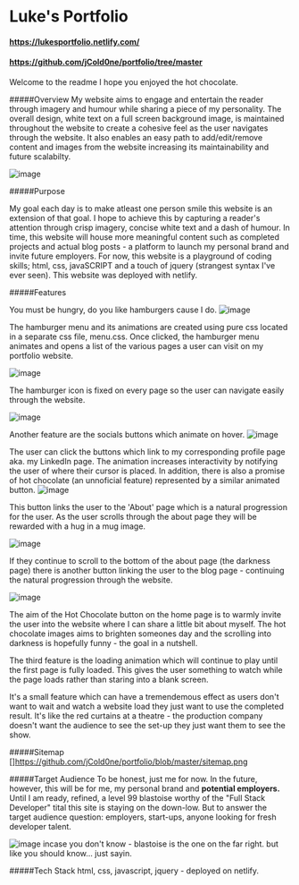 # Luke's Portfolio

#### https://lukesportfolio.netlify.com/

#### https://github.com/jCold0ne/portfolio/tree/master

Welcome to the readme I hope you enjoyed the hot chocolate. 

#####Overview 
My website aims to engage and entertain the reader through imagery and humour while sharing a piece of my personality. The overall design, white text on a full screen background image, is maintained throughout the website to create a cohesive feel as the user navigates through the website. It also enables an easy path to add/edit/remove content and images from the website increasing its maintainability and future scalabilty.

![image](https://user-images.githubusercontent.com/54294715/65375026-18471580-dcd4-11e9-8c37-d907aa81ad8b.png)


#####Purpose 

My goal each day is to make atleast one person smile this website is an extension of that goal. I hope to achieve this by capturing a reader's attention through crisp imagery, concise white text and a dash of humour. In time, this website will house more meaningful content such as completed projects and actual blog posts - a platform to launch my personal brand and invite future employers. For now, this website is a playground of coding skills; html, css, javaSCRIPT and a touch of jquery (strangest syntax I've ever seen). This website was deployed with netlify.

#####Features

You must be hungry, do you like hamburgers cause I do. ![image](https://user-images.githubusercontent.com/54294715/65375074-ae7b3b80-dcd4-11e9-8cb3-b386fdff8fdc.png)

The hamburger menu and its animations are created using pure css located in a separate css file, menu.css. Once clicked, the hamburger menu animates and opens a list of the various pages a user can visit on my portfolio website. 

![image](https://user-images.githubusercontent.com/54294715/65375245-8b518b80-dcd6-11e9-8588-5222473a0735.png)

The hamburger icon is fixed on every page so the user can navigate easily through the website. 

![image](https://user-images.githubusercontent.com/54294715/65375107-0c0f8800-dcd5-11e9-8807-5dbd8f34f306.png)


Another feature are the socials buttons which animate on hover. 
![image](https://user-images.githubusercontent.com/54294715/65375134-6dcff200-dcd5-11e9-9533-e399730fedd2.png)

The user can click the buttons which link to my corresponding profile page aka. my LinkedIn page. The animation increases interactivity by notifying the user of where their cursor is placed. In addition, there is also a promise of hot chocolate (an unnoficial feature) represented by a similar animated button.
![image](https://user-images.githubusercontent.com/54294715/65375149-97891900-dcd5-11e9-8c62-d833beb37333.png)

 This button links the user to the 'About' page which is a natural progression for the user. As the user scrolls through the about page they will be rewarded with a hug in a mug image.

 ![image](https://user-images.githubusercontent.com/54294715/65375190-fb134680-dcd5-11e9-83b2-831bc52bff6e.png)
 
If they continue to scroll to the bottom of the about page (the darkness page) there is another button linking the user to the blog page - continuing the natural progression through the website. 

![image](https://user-images.githubusercontent.com/54294715/65375204-2a29b800-dcd6-11e9-865a-6301f5b98908.png)
 

The aim of the Hot Chocolate button on the home page is to warmly invite the user into the website where I can share a little bit about myself. The hot chocolate images aims to brighten someones day and the scrolling into darkness is hopefully funny - the goal in a nutshell.

The third feature is the loading animation which will continue to play until the first page is fully loaded. This gives the user something to watch while the page loads rather than staring into a blank screen. 


It's a small feature which can have a tremendemous effect as users don't want to wait and watch a website load they just want to use the completed result. It's like the red curtains at a theatre - the production company doesn't want the audience to see the set-up they just want them to see the show. 

#####Sitemap
[]https://github.com/jCold0ne/portfolio/blob/master/sitemap.png


#####Target Audience
To be honest, just me for now. In the future, however, this will be for me, my personal brand and <b>potential employers.</b> Until I am ready, refined, a level 99 blastoise worthy of the "Full Stack Developer" tital this site is staying on the down-low. But to answer the target audience question: employers, start-ups, anyone looking for fresh developer talent.

![image](https://user-images.githubusercontent.com/54294715/65376363-49c6dd80-dce2-11e9-9c7a-374282648c95.png)
incase you don't know - blastoise is the one on the far right. but like you should know... just sayin. 

#####Tech Stack
html, css, javascript, jquery - deployed on netlify. 










